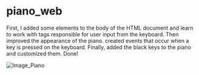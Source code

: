 # piano_web

First, I added some elements to the body of the HTML document and learn to work with tags responsible for user input from the keyboard.
Then improved the appearance of the piano.
created events that occur when a key is pressed on the keyboard.
Finally, added the black keys to the piano and customized them. Done!

![Image_Piano](https://res.cloudinary.com/webash/image/upload/v1611167666/pianoss_fazfhg.png)
